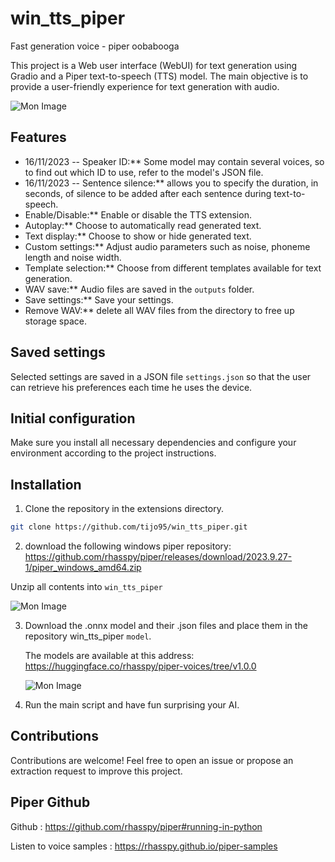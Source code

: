 # win_tts_piper
Fast generation voice - piper oobabooga

This project is a Web user interface (WebUI) for text generation using Gradio and a Piper text-to-speech (TTS) model. The main objective is to provide a user-friendly experience for text generation with audio.

![Mon Image](https://drive.google.com/uc?export=view&id=1TOnHWGWDqHWgNNn6HFOfvEv9egC1z7g-) 


## Features

- 16/11/2023 -- Speaker ID:** Some model may contain several voices, so to find out which ID to use, refer to the model's JSON file.
- 16/11/2023 -- Sentence silence:** allows you to specify the duration, in seconds, of silence to be added after each sentence during text-to-speech.
- Enable/Disable:** Enable or disable the TTS extension.
- Autoplay:** Choose to automatically read generated text.
- Text display:** Choose to show or hide generated text.
- Custom settings:** Adjust audio parameters such as noise, phoneme length and noise width.
- Template selection:** Choose from different templates available for text generation.
- WAV save:** Audio files are saved in the `outputs` folder.
- Save settings:** Save your settings. 
- Remove WAV:** delete all WAV files from the directory to free up storage space. 

## Saved settings

Selected settings are saved in a JSON file `settings.json` so that the user can retrieve his preferences each time he uses the device.

## Initial configuration

Make sure you install all necessary dependencies and configure your environment according to the project instructions.

## Installation

1. Clone the repository in the extensions directory.
   
```bash 
git clone https://github.com/tijo95/win_tts_piper.git
```


2. download the following windows piper repository: https://github.com/rhasspy/piper/releases/download/2023.9.27-1/piper_windows_amd64.zip

Unzip all contents into `win_tts_piper`

![Mon Image](https://drive.google.com/uc?export=view&id=1bO8QyVR7v7gwoLsUdXquTeZx5rEwF7EY)


3. Download the .onnx model and their .json files and place them in the repository win_tts_piper `model`.

    The models are available at this address: https://huggingface.co/rhasspy/piper-voices/tree/v1.0.0

   ![Mon Image](https://drive.google.com/uc?export=view&id=16JkRmOfCL-E37Xe6V6jm7MJShZzNHTyr)
   

5. Run the main script and have fun surprising your AI.

## Contributions

Contributions are welcome! Feel free to open an issue or propose an extraction request to improve this project.

## Piper Github

Github : https://github.com/rhasspy/piper#running-in-python

Listen to voice samples : https://rhasspy.github.io/piper-samples

